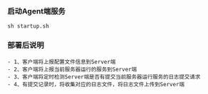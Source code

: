 ### 启动Agent端服务
```
sh startup.sh
```

### 部署后说明
```
- 1、客户端将上报配置文件信息到Server端
- 2、客户端将上报当前服务器运行的服务到Server端
- 3、客户端将定时检测Server端是否有提交当前服务器运行服务的日志提交请求
- 4、有提交记录时，将收集对应的日志文件，将日志文件上传到Server端
```
